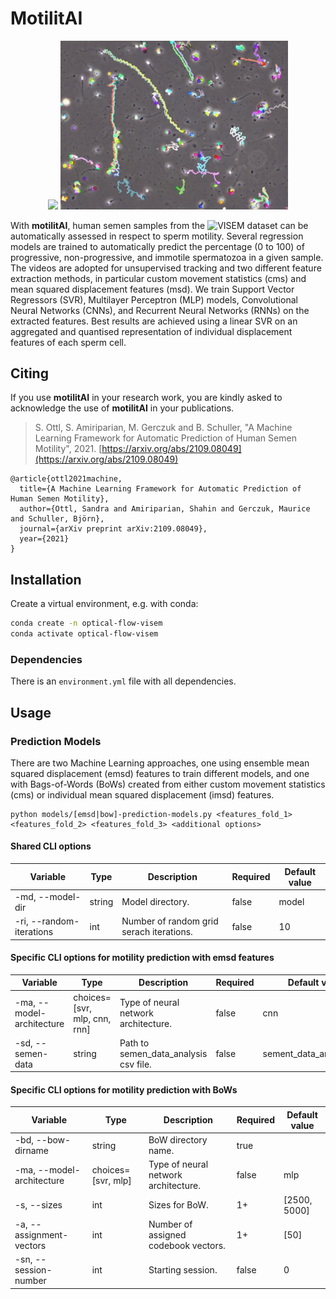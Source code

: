 # MotilitAI

<p align="center">
<img src="./original.gif" width="360"> <img src="./tracked.gif" width="364">
</p>

With **motilitAI**, human semen samples from the ![VISEM dataset](https://datasets.simula.no/visem/) can be automatically assessed in respect to sperm motility. Several regression models are trained to
automatically predict the percentage (0 to 100) of progressive, non-progressive, and immotile spermatozoa in a given sample. The videos are adopted for unsupervised tracking and two different feature extraction methods, in particular custom movement statistics (cms) and mean squared displacement features (msd). We train Support Vector Regressors (SVR), Multilayer Perceptron (MLP) models, Convolutional Neural Networks (CNNs), and Recurrent Neural Networks (RNNs) on the extracted features. Best results are achieved using a linear SVR on an aggregated and quantised representation of individual displacement features of each sperm cell.

## Citing
If you use **motilitAI** in your research work, you are kindly asked to acknowledge the use of **motilitAI** in your publications.
> S. Ottl, S. Amiriparian, M. Gerczuk and B. Schuller, "A Machine Learning Framework for Automatic Prediction of Human Semen Motility", 2021. [https://arxiv.org/abs/2109.08049](https://arxiv.org/abs/2109.08049)

```
@article{ottl2021machine,
  title={A Machine Learning Framework for Automatic Prediction of Human Semen Motility},
  author={Ottl, Sandra and Amiriparian, Shahin and Gerczuk, Maurice and Schuller, Björn},
  journal={arXiv preprint arXiv:2109.08049},
  year={2021}
}

```

## Installation

Create a virtual environment, e.g. with conda:
```bash
conda create -n optical-flow-visem
conda activate optical-flow-visem
```

### Dependencies
There is an `environment.yml` file with all dependencies.

## Usage

### Prediction Models
There are two Machine Learning approaches, one using ensemble mean squared displacement (emsd) features to train different models, and one with Bags-of-Words (BoWs) created from either custom movement statistics (cms) or individual mean squared displacement (imsd) features.
```
python models/[emsd|bow]-prediction-models.py <features_fold_1> <features_fold_2> <features_fold_3> <additional options>
```

#### Shared CLI options

| Variable                  | Type                         | Description                          | Required | Default value |
|---------------------------|------------------------------|--------------------------------------|----------|---------------|
| -md, --model-dir | string | Model directory. | false | model |
| -ri, --random-iterations | int | Number of random grid serach iterations. | false | 10 |

#### Specific CLI options for motility prediction with emsd features

| Variable                  | Type                         | Description                          | Required | Default value |
|---------------------------|------------------------------|--------------------------------------|----------|---------------|
| -ma, --model-architecture | choices=[svr, mlp, cnn, rnn] | Type of neural network architecture. | false | cnn |
| -sd, --semen-data | string | Path to semen_data_analysis csv file. | false | sement_data_analysis.csv |

#### Specific CLI options for motility prediction with BoWs

| Variable                  | Type                         | Description                          | Required | Default value |
|---------------------------|------------------------------|--------------------------------------|----------|---------------|
| -bd, --bow-dirname | string | BoW directory name. | true |  |
| -ma, --model-architecture | choices=[svr, mlp] | Type of neural network architecture. | false | mlp |
| -s, --sizes | int | Sizes for BoW. | 1+ | [2500, 5000] |
| -a, --assignment-vectors | int | Number of assigned codebook vectors. | 1+ | [50] |
| -sn, --session-number | int | Starting session. | false | 0 |
